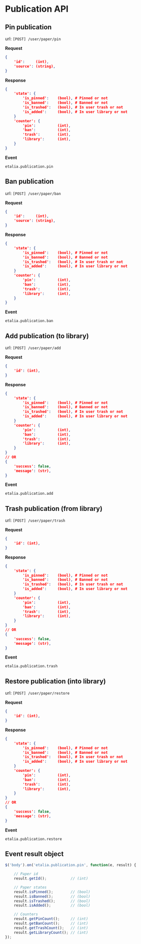 Publication API
===============

## Pin publication

url: ```[POST] /user/paper/pin```

**Request**

```json
{
    'id':     (int),
    'source': (string),
}
```

**Response**

```json
{
    'state': {
        'is_pinned':    (bool), # Pinned or not
        'is_banned':    (bool), # Banned or not
        'is_trashed':   (bool), # In user trash or not
        'is_added':     (bool), # In user library or not
    }
    'counter': {
        'pin':          (int),
        'ban':          (int),
        'trash':        (int),
        'library':      (int),
    }
}
```

**Event**

```etalia.publication.pin```


## Ban publication

url: ```[POST] /user/paper/ban```

**Request**

```json
{
    'id':     (int),
    'source': (string),
}
```

**Response**

```json
{
    'state': {
        'is_pinned':    (bool), # Pinned or not
        'is_banned':    (bool), # Banned or not
        'is_trashed':   (bool), # In user trash or not
        'is_added':     (bool), # In user library or not
    }
    'counter': {
        'pin':          (int),
        'ban':          (int),
        'trash':        (int),
        'library':      (int),
    }
}
```

**Event**

```etalia.publication.ban```       


## Add publication (to library)

url: ```[POST] /user/paper/add```

**Request**

```json
{
    'id': (int),
}
```

**Response**

```json
{
    'state': {
        'is_pinned':    (bool), # Pinned or not
        'is_banned':    (bool), # Banned or not
        'is_trashed':   (bool), # In user trash or not
        'is_added':     (bool), # In user library or not
    }
    'counter': {
        'pin':          (int),
        'ban':          (int),
        'trash':        (int),
        'library':      (int),
    }
}
// OR
{
    'success': false,
    'message': (str),
}
```
           
**Event**

```etalia.publication.add```


## Trash publication (from library)

url: ```[POST] /user/paper/trash```

**Request**

```json
{
    'id': (int),
}
```

**Response**

```json
{
    'state': {
        'is_pinned':    (bool), # Pinned or not
        'is_banned':    (bool), # Banned or not
        'is_trashed':   (bool), # In user trash or not
        'is_added':     (bool), # In user library or not
    }
    'counter': {
        'pin':          (int),
        'ban':          (int),
        'trash':        (int),
        'library':      (int),
    }
}
// OR
{
    'success': false,
    'message': (str),
}
```
               
**Event**

```etalia.publication.trash```


## Restore publication (into library)

url: ```[POST] /user/paper/restore```

**Request**

```json
{
    'id': (int),
}
```

**Response**

```json
{
    'state': {
        'is_pinned':    (bool), # Pinned or not
        'is_banned':    (bool), # Banned or not
        'is_trashed':   (bool), # In user trash or not
        'is_added':     (bool), # In user library or not
    }
    'counter': {
        'pin':          (int),
        'ban':          (int),
        'trash':        (int),
        'library':      (int),
    }
}
// OR
{
    'success': false,
    'message': (str),
}
```
                      
**Event**

```etalia.publication.restore```


## Event result object

```javascript
$('body').on('etalia.publication.pin', function(e, result) {

    // Paper id
    result.getId();           // (int)

    // Paper states
    result.isPinned();        // (bool)
    result.isBanned();        // (bool)
    result.isTrashed();       // (bool)
    result.isAdded();         // (bool)

    // Counters
    result.getPinCount();     // (int)
    result.getBanCount();     // (int)
    result.getTrashCount();   // (int)
    result.getLibraryCount(); // (int)
});

```
